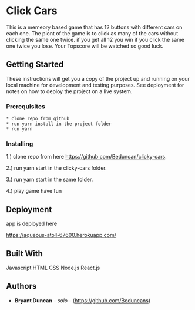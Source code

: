 # Click Cars

This is a memeory based game that has 12 buttons with different cars on each one. The piont of the game is to click as many of the cars without clicking the same one twice. if you get all 12 you win if you click the same one twice you lose. Your Topscore will be watched so good luck.

## Getting Started

These instructions will get you a copy of the project up and running on your local machine for development and testing purposes. See deployment for notes on how to deploy the project on a live system.

### Prerequisites
 
```
* clone repo from github
* run yarn install in the project folder
* run yarn  
```

### Installing

1.) clone repo from here https://github.com/Beduncan/clicky-cars.

2.) run yarn start in the clicky-cars folder.  

3.) run yarn start in the same folder.

4.) play game have fun 

## Deployment
app is deployed here

https://aqueous-atoll-67600.herokuapp.com/

## Built With

  Javascript
  HTML
  CSS 
  Node.js
  React.js

## Authors

* **Bryant Duncan** - *solo* - (https://github.com/Beduncans)

